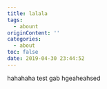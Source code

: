 ```yaml
---
title: lalala
tags:
  - abount
originContent: ''
categories:
  - about
toc: false
date: 2019-04-30 23:44:52
---
```


hahahaha test gab  hgeaheahsed